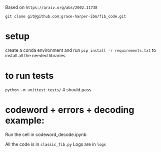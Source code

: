 Based on `https://arxiv.org/abs/2002.11738`

`git clone git@github.com:grace-harper-ibm/fib_code.git`

# setup
create a conda environment and run `pip install -r requirements.txt` to install all the needed libraries 

# to run tests 
`python -m unittest tests/` # should pass 

# codeword + errors + decoding example: 
Run the cell in codeword_decode.ipynb



All the code is in `classic_fib.py` 
Logs are in `logs` 

